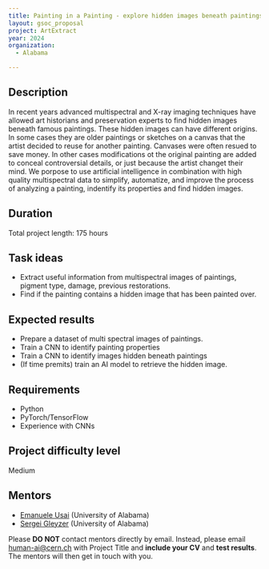 ```yaml
---
title: Painting in a Painting - explore hidden images beneath paintings with artificial intelligence
layout: gsoc_proposal
project: ArtExtract
year: 2024
organization:
  - Alabama

---
```


## Description

In recent years advanced multispectral and X-ray imaging techniques have allowed art historians and preservation experts to find hidden images beneath famous paintings. These hidden images can have different origins. In some cases they are older paintings or sketches on a canvas that the artist decided to reuse for another painting. Canvases were often resued to save money. In other cases modifications ot the original painting are added to conceal controversial details, or just because the artist changet their mind. We porpose to use artificial intelligence in combination with high quality multispectral data to simplify, automatize, and improve the process of analyzing a painting, indentify its properties and find hidden images.  

## Duration

Total project length: 175 hours

## Task ideas
 * Extract useful information from multispectral images of paintings, pigment type, damage, previous restorations.
 * Find if the painting contains a hidden image that has been painted over.

## Expected results
 * Prepare a dataset of multi spectral images of paintings.
 * Train a CNN to identify painting properties
 * Train a CNN to identify images hidden beneath paintings
 * (If time premits) train an AI model to retrieve the hidden image.

## Requirements
 * Python
 * PyTorch/TensorFlow
 * Experience with CNNs


## Project difficulty level
Medium

## Mentors
  * [Emanuele Usai](mailto:human-ai@cern.ch) (University of Alabama)
  * [Sergei Gleyzer](mailto:human-ai@cern.ch) (University of Alabama)




Please **DO NOT** contact mentors directly by email. Instead, please email [human-ai@cern.ch](mailto:human-ai@cern.ch) with Project Title and **include your CV** and **test results**. The mentors will then get in touch with you.


